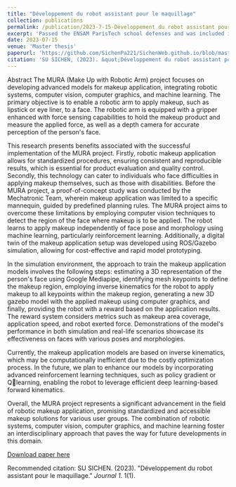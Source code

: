 ```yaml
---
title: "Développement du robot assistant pour le maquillage"
collection: publications
permalink: /publication/2023-7-15-Développement du robot assistant pour le maquillage
excerpt: 'Passed the ENSAM ParisTech school defenses and was included in the laboratory.'
date: 2023-07-15
venue: 'Master thesis'
paperurl: 'https://github.com/SichenPa221/SichenWeb.github.io/blob/master/files/SFE_Report.pdf'
citation: 'SU SICHEN, (2023). &quot;Développement du robot assistant pour le maquillage.&quot; <i>Journal 1</i>. 1(1).'
---
```

Abstract 
The MURA (Make Up with Robotic Arm) project focuses on developing advanced models for makeup application, integrating robotic systems, computer vision, computer graphics, and machine learning. The primary objective is to enable a robotic arm to apply makeup, such as lipstick or eye liner, to a face. The robotic arm is equipped with a gripper enhanced with force sensing capabilities to hold the makeup product and measure the applied force, as well as a depth camera for accurate perception of the person's face. 

This research presents benefits associated with the successful implementation of the MURA project. Firstly, robotic makeup application allows for standardized procedures, ensuring consistent and reproducible results, which is essential for product evaluation and quality control. Secondly, this technology can cater to individuals who face difficulties in applying makeup themselves, such as those with disabilities. 
Before the MURA project, a proof-of-concept study was conducted by the Mechatronic Team, wherein makeup application was limited to a specific mannequin, guided by predefined planning rules. The MURA project aims to overcome these limitations by employing computer vision techniques to detect the region of the face where makeup is to be applied. The robot learns to apply makeup independently of face pose and morphology using machine learning, particularly reinforcement learning. Additionally, a digital twin of the makeup application setup was developed using ROS/Gazebo simulation, allowing for cost-effective and rapid model prototyping. 

In the simulation environment, the approach to train the makeup application models involves the following steps: estimating a 3D representation of the person's face using Google Mediapipe, identifying mesh keypoints to define the makeup region, employing inverse kinematics for the robot to apply makeup to all keypoints within the makeup region, generating a new 3D gazebo model with the applied makeup using computer graphics, and finally, providing the robot with a reward based on the application results. The reward system considers metrics such as makeup area coverage, application speed, and robot exerted force. Demonstrations of the model's performance in both simulation and real-life scenarios showcase its effectiveness on faces with various poses and morphologies.

Currently, the makeup application models are based on inverse kinematics, which may be computationally inefficient due to the costly optimization process. In the future, we plan to enhance our models by incorporating advanced reinforcement learning techniques, such as policy gradient or Qlearning, enabling the robot to leverage efficient deep learning-based forward kinematics. 

Overall, the MURA project represents a significant advancement in the field of robotic makeup application, promising standardized and accessible makeup solutions for various user groups. The combination of robotic systems, computer vision, computer graphics, and machine learning foster an interdisciplinary approach that paves the way for future developments in this domain. 

[Download paper here]('https://github.com/SichenPa221/SichenWeb.github.io/blob/master/files/SFE_Report.pdf')

Recommended citation: SU SICHEN. (2023). "Développement du robot assistant pour le maquillage." <i>Journal 1</i>. 1(1).

